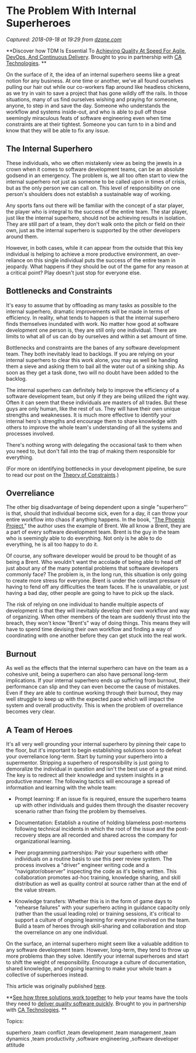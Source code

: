 # The Problem With Internal Superheroes

_Captured: 2018-09-18 at 19:29 from [dzone.com](https://dzone.com/articles/the-problem-with-internal-superheroes?edition=395205&utm_source=Zone%20Newsletter&utm_medium=email&utm_campaign=agile%202018-09-18)_

**Discover how TDM Is Essential To [Achieving Quality At Speed For Agile, DevOps, And Continuous Delivery](https://dzone.com/go?i=291448&u=http%3A%2F%2Fwww.ca.com%2Fus%2Fcollateral%2Findustry-analyst-report%2Fagile-test-data-management-the-new-must-have.html%3Fcid%3DNA-DSP-CD-AGJ-000195-00001461-000001106%26utm_source%3Donline_ads%26utm_medium%3Ddzone%26utm_campaign%3Dtdm_acquire%26utm_content%3Dagile_tdm_report-pre_roll). Brought to you in partnership with [CA Technologies](https://dzone.com/go?i=291448&u=http%3A%2F%2Fwww.ca.com%2Fus%2Fcollateral%2Findustry-analyst-report%2Fagile-test-data-management-the-new-must-have.html%3Fcid%3DNA-DSP-CD-AGJ-000195-00001461-000001106%26utm_source%3Donline_ads%26utm_medium%3Ddzone%26utm_campaign%3Dtdm_acquire%26utm_content%3Dagile_tdm_report-pre_roll). **

On the surface of it, the idea of an internal superhero seems like a great notion for any business. At one time or another, we've all found ourselves pulling our hair out while our co-workers flap around like headless chickens, as we try in vain to save a project that has gone wildly off the rails. In those situations, many of us find ourselves wishing and praying for someone, anyone, to step in and save the day. Someone who understands the workflow and systems inside-out, and who is able to pull off those seemingly miraculous feats of software engineering even when time constraints are at their tightest. Someone you can turn to in a bind and know that they will be able to fix any issue.

## The Internal Superhero

These individuals, who we often mistakenly view as being the jewels in a crown when it comes to software development teams, can be an absolute godsend in an emergency. The problem is, we all too often start to view the internal superhero not just as someone to be called upon in times of crisis, but as the only person we can call on. This level of responsibility on one person's shoulders does not establish a sustainable way of working.

Any sports fans out there will be familiar with the concept of a star player, the player who is integral to the success of the entire team. The star player, just like the internal superhero, should not be achieving results in isolation. They are still part of a team, they don't walk onto the pitch or field on their own, just as the internal superhero is supported by the other developers around them.

However, in both cases, while it can appear from the outside that this key individual is helping to achieve a more productive environment, an over-reliance on this single individual puts the success of the entire team in jeopardy. What happens if they should be out of the game for any reason at a critical point? Play doesn't just stop for everyone else.

## Bottlenecks and Constraints

It's easy to assume that by offloading as many tasks as possible to the internal superhero, dramatic improvements will be made in terms of efficiency. In reality, what tends to happen is that the internal superhero finds themselves inundated with work. No matter how good at software development one person is, they are still only one individual. There are limits to what all of us can do by ourselves and within a set amount of time.

Bottlenecks and constraints are the banes of any software development team. They both inevitably lead to backlogs. If you are relying on your internal superhero to clear this work alone, you may as well be handing them a sieve and asking them to bail all the water out of a sinking ship. As soon as they get a task done, two will no doubt have been added to the backlog.

The internal superhero can definitely help to improve the efficiency of a software development team, but only if they are being utilized the right way. Often it can seem that these individuals are masters of all trades. But these guys are only human, like the rest of us. They will have their own unique strengths and weaknesses. It is much more effective to identify your internal hero's strengths and encourage them to share knowledge with others to improve the whole team's understanding of all the systems and processes involved.

There's nothing wrong with delegating the occasional task to them when you need to, but don't fall into the trap of making them responsible for everything.

(For more on identifying bottlenecks in your development pipeline, be sure to read our post on the [Theory of Constraints](https://caylent.com/theory-of-constraints-devops/).)

## Overreliance

The other big disadvantage of being dependent upon a single "superhero"' is that, should that individual become sick, even for a day, it can throw your entire workflow into chaos if anything happens. In the book, "[The Phoenix Project](https://www.amazon.com/Phoenix-Project-DevOps-Helping-Business/dp/0988262592)," the author uses the example of Brent. We all know a Brent, they are a part of every software development team. Brent is the guy in the team who is seemingly able to do everything. Not only is he able to do everything, he is all too happy to do it.

Of course, any software developer would be proud to be thought of as being a Brent. Who wouldn't want the accolade of being able to head off just about any of the many potential problems that software developers commonly face? The problem is, in the long run, this situation is only going to create more stress for everyone. Brent is under the constant pressure of having to fend off any difficulties the team faces. If he is unavailable, or just having a bad day, other people are going to have to pick up the slack.

The risk of relying on one individual to handle multiple aspects of development is that they will inevitably develop their own workflow and way of organizing. When other members of the team are suddenly thrust into the breach, they won't know "Brent's" way of doing things. This means they will have to spend time devising their own workflow and finding a way of coordinating with one another before they can get stuck into the real work.

## Burnout

As well as the effects that the internal superhero can have on the team as a cohesive unit, being a superhero can also have personal long-term implications. If your internal superhero ends up suffering from burnout, their performance can slip and they can even become the cause of mistakes. Even if they are able to continue working through their burnout, they may well struggle to keep up with the expected pace which will impact the system and overall productivity. This is when the problem of overreliance becomes very clear.

## A Team of Heroes

It's all very well grounding your internal superhero by pinning their cape to the floor, but it's important to begin establishing solutions soon to defeat your overreliance long-term. Start by turning your superhero into a supermentor. Stripping a superhero of responsibility is just going to demoralize the individual in question and isn't the best use of a great mind. The key is to redirect all their knowledge and system insights in a productive manner. The following tactics will encourage a spread of information and learning with the whole team:

  * Prompt learning: If an issue fix is required, ensure the superhero teams up with other individuals and guides them through the disaster recovery scenario rather than fixing the problem by themselves.

  * Documentation: Establish a routine of holding blameless post-mortems following technical incidents in which the root of the issue and the post-recovery steps are all recorded and shared across the company for organizational learning.

  * Peer programming partnerships: Pair your superhero with other individuals on a routine basis to use this peer review system. The process involves a "driver" engineer writing code and a "navigator/observer" inspecting the code as it's being written. This collaboration promotes ad-hoc training, knowledge sharing, and skill distribution as well as quality control at source rather than at the end of the value stream.

  * Knowledge transfers: Whether this is in the form of game days to "rehearse failures" with your superhero acting in guidance capacity only (rather than the usual leading role) or training sessions, it's critical to support a culture of ongoing learning for everyone involved on the team. Build a team of heroes through skill-sharing and collaboration and stop the overreliance on any one individual.

On the surface, an internal superhero might seem like a valuable addition to any software development team. However, long-term, they tend to throw up more problems than they solve. Identify your internal superheroes and start to shift the weight of responsibility. Encourage a culture of documentation, shared knowledge, and ongoing learning to make your whole team a collective of superheroes instead.

This article was originally published [here](https://caylent.com/internal-superheroes/).

**[See how three solutions work together](https://dzone.com/go?i=291449&u=https%3A%2F%2Fwww.ca.com%2Fus%2Ftrials%2Fca-agile-requirements-designer.register.html%3Fcid%3DNA-DSP-CD-AGJ-000195-00001462-000001108%2520%26utm_source%3Donline_ads%26utm_medium%3Ddzone%26utm_campaign%3Dard_acquire%26utm_content%3Dard_trial) to help your teams have the tools they need to [deliver quality software quickly](https://dzone.com/go?i=291449&u=https%3A%2F%2Fad.doubleclick.net%2Fddm%2Ftrackclk%2FN6040.130331DZONE%2FB11226848.150123399%3Bdc_trk_aid%3D321096583%3Bdc_trk_cid%3D81552442%3Bdc_lat%3D%3Bdc_rdid%3D%3Btag_for_child_directed_treatment%3D). Brought to you in partnership with [CA Technologies](https://dzone.com/go?i=291449&u=https%3A%2F%2Fwww.ca.com%2Fus%2Ftrials%2Fca-agile-requirements-designer.register.html%3Fcid%3DNA-DSP-CD-AGJ-000195-00001462-000001108%2520%26utm_source%3Donline_ads%26utm_medium%3Ddzone%26utm_campaign%3Dard_acquire%26utm_content%3Dard_trial). **

Topics:

superhero ,team conflict ,team development ,team management ,team dynamics ,team productivity ,software engineering ,software developer attitude
